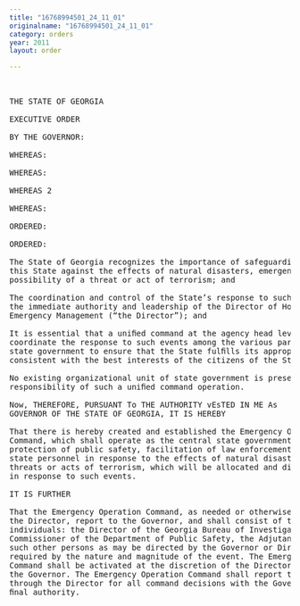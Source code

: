```yaml
---
title: "16768994501_24_11_01"
originalname: "16768994501_24_11_01"
category: orders
year: 2011
layout: order

---
```

<pre>
 

THE STATE OF GEORGIA

EXECUTIVE ORDER

BY THE GOVERNOR:

WHEREAS:

WHEREAS:

WHEREAS 2

WHEREAS:

ORDERED:

ORDERED:

The State of Georgia recognizes the importance of safeguarding the citizens of
this State against the effects of natural disasters, emergencies, and the
possibility of a threat or act of terrorism; and

The coordination and control of the State’s response to such events falls under
the immediate authority and leadership of the Director of Homeland Security and
Emergency Management (“the Director”); and

It is essential that a uniﬁed command at the agency head level be established to
coordinate the response to such events among the various participating units of
state government to ensure that the State fulﬁlls its appropriate role in a manner
consistent with the best interests of the citizens of the State of Georgia; and

No existing organizational unit of state government is presently charged with the
responsibility of such a uniﬁed command operation.

Now, THEREFORE, PURSUANT To THE AUTHORITY vEsTED IN ME As
GOVERNOR OF THE STATE OF GEORGIA, IT IS HEREBY

That there is hereby created and established the Emergency Operation
Command, which shall operate as the central state governmental ofﬁce for the
protection of public safety, facilitation of law enforcement and coordination of
state personnel in response to the effects of natural disasters, emergencies, and
threats or acts of terrorism, which will be allocated and dispatched as necessary
in response to such events.

IT IS FURTHER

That the Emergency Operation Command, as needed or otherwise required by
the Director, report to the Governor, and shall consist of the following
individuals: the Director of the Georgia Bureau of Investigation, the
Commissioner of the Department of Public Safety, the Adjutant General, and
such other persons as may be directed by the Governor or Director and as may be
required by the nature and magnitude of the event. The Emergency Operation
Command shall be activated at the discretion of the Director in consultation with
the Governor. The Emergency Operation Command shall report to the Governor
through the Director for all command decisions with the Governor having the
ﬁnal authority.

</pre>
